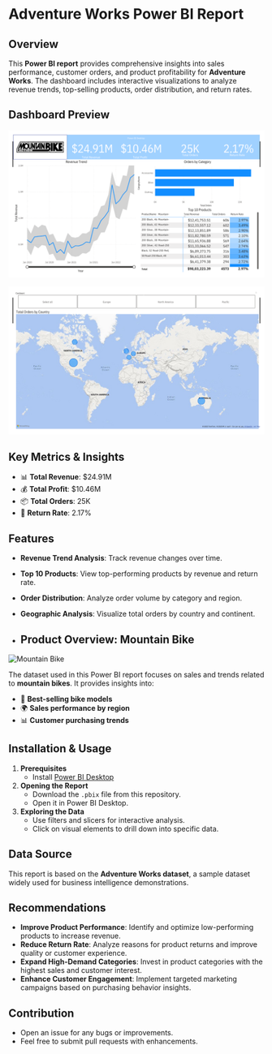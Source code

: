 # Adventure Works Power BI Report

## Overview
This **Power BI report** provides comprehensive insights into sales performance, customer orders, and product profitability for **Adventure Works**. The dashboard includes interactive visualizations to analyze revenue trends, top-selling products, order distribution, and return rates.

## Dashboard Preview
![Dashboard Preview](images/Adventure_WorksP1.png)

![Dashboard Preview](images/Adventure_WorksP2.png)

## Key Metrics & Insights
- 📊 **Total Revenue**: $24.91M  
- 💰 **Total Profit**: $10.46M  
- 📦 **Total Orders**: 25K  
- 🔄 **Return Rate**: 2.17%  

## Features
- **Revenue Trend Analysis**: Track revenue changes over time.
- **Top 10 Products**: View top-performing products by revenue and return rate.
- **Order Distribution**: Analyze order volume by category and region.
- **Geographic Analysis**: Visualize total orders by country and continent.

- ## Product Overview: Mountain Bike
![Mountain Bike](images/mountain-bike.png)

The dataset used in this Power BI report focuses on sales and trends related to **mountain bikes**. It provides insights into:
- 🚴 **Best-selling bike models**
- 🌍 **Sales performance by region**
- 📊 **Customer purchasing trends**

## Installation & Usage
1. **Prerequisites**
   - Install [Power BI Desktop](https://powerbi.microsoft.com/)
2. **Opening the Report**
   - Download the `.pbix` file from this repository.
   - Open it in Power BI Desktop.
3. **Exploring the Data**
   - Use filters and slicers for interactive analysis.
   - Click on visual elements to drill down into specific data.

## Data Source
This report is based on the **Adventure Works dataset**, a sample dataset widely used for business intelligence demonstrations.

## Recommendations
- **Improve Product Performance**: Identify and optimize low-performing products to increase revenue.
- **Reduce Return Rate**: Analyze reasons for product returns and improve quality or customer experience.
- **Expand High-Demand Categories**: Invest in product categories with the highest sales and customer interest.
- **Enhance Customer Engagement**: Implement targeted marketing campaigns based on purchasing behavior insights.

## Contribution
- Open an issue for any bugs or improvements.
- Feel free to submit pull requests with enhancements.
